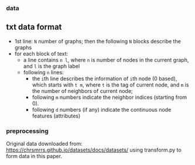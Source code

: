 ### data
## txt data format
* 1st line: `N` number of graphs; then the following `N` blocks describe the graphs  
* for each block of text:
  - a line contains `n l`, where `n` is number of nodes in the current graph, and `l` is the graph label
  - following `n` lines: 
    - the `i`th line describes the information of `i`th node (0 based), which starts with `t m`, where `t` is the tag of current node, and `m` is the number of neighbors of current node;
    - following `m` numbers indicate the neighbor indices (starting from 0). 
    - following `d` numbers (if any) indicate the continuous node features (attributes)
### preprocessing
Original data downloaded from: https://chrsmrrs.github.io/datasets/docs/datasets/
using transform.py to form data in this paper.
